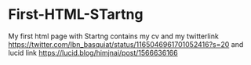 # First-HTML-STartng
My first html page with Startng contains my cv and my twitterlink https://twitter.com/Ibn_basquiat/status/1165046961701052416?s=20
    and lucid link https://lucid.blog/himjnai/post/1566636166
